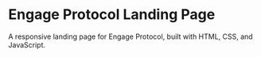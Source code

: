 # Engage Protocol Landing Page

A responsive landing page for Engage Protocol, built with HTML, CSS, and JavaScript.
